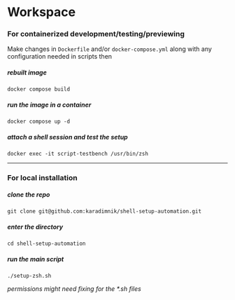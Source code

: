 # Workspace

### For containerized development/testing/previewing

Make changes in `Dockerfile` and/or `docker-compose.yml` along with any configuration needed in scripts then 

##### rebuilt image
    
    docker compose build

##### run the image in a container
  
    docker compose up -d

##### attach a shell session and test the setup

    docker exec -it script-testbench /usr/bin/zsh

---

### For local installation

##### clone the repo

    git clone git@github.com:karadimnik/shell-setup-automation.git

##### enter the directory   
    
    cd shell-setup-automation

##### run the main script

    ./setup-zsh.sh

*permissions might need fixing for the \*.sh files*
